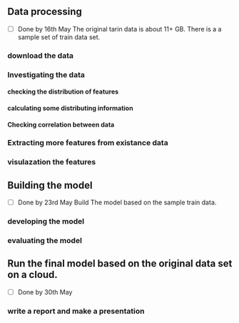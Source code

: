 ## Data processing     
- [ ] Done by 16th May
The original tarin data is about 11+ GB. There is a a sample set of train data set. 

### download the data   

###  Investigating the data

  ####  checking the distribution of features

  ####  calculating some distributing information
  
  #### Checking correlation between data

### Extracting more features from existance data

### visulazation the features

## Building the model
- [ ] Done by 23rd May
Build The model based on the sample train data. 

### developing the model
### evaluating the model

## Run the final model based on the original data set on a cloud. 
- [ ] Done by 30th May
### write a report and make a presentation




